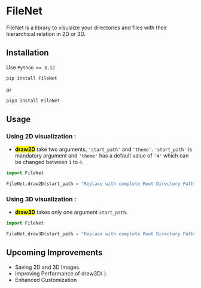 # FileNet
FileNet is a library to visulaize your directories and files with their hierarchical relation in 2D or 3D.
## Installation

Use ```Python >= 3.12```

```bash
pip install FileNet
```
or
```bash
pip3 install FileNet
```

## Usage

### Using 2D visualization :

- <b><mark>draw2D</mark></b> take two arguments, ```'start_path'``` and ```'theme'```. ```'start_path'``` is mandatory argument and ```'theme'``` has a default value of ```'4'``` which can be changed between ```1``` to ```4```.

```python
import FileNet

FileNet.draw2D(start_path = "Replace with complete Root Directory Path", theme = 4)
```

### Using 3D visualization :

- <b><mark>draw3D</mark></b> takes only one argument ```start_path```.

```python
import FileNet

FileNet.draw3D(start_path = "Replace with complete Root Directory Path")
```

## Upcoming Improvements

- Saving 2D and 3D Images.
- Improving Performance of draw3D( ).
- Enhanced Customization